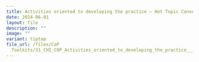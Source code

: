 ```yaml
---
title: Activities oriented to developing the practice – Hot Topic Conversations
date: 2024-06-01
layout: file
description: ""
image: ""
variant: tiptap
file_url: /files/CoP
  Toolkits/31_CHI_COP_Activities_oriented_to_developing_the_practice___Hot_Topic_Conversations.pdf
---
```

